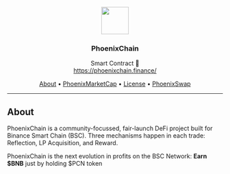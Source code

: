 <p align="center">
  <img src="https://phoenixchain.finance/backup/logo.png" width="64" />
  <br/>
  <h3 align="center">PhoenixChain</h3>
</p>
<p align="center">
  <span align="center">Smart Contract 🚀</span>
  <br/>
  <a href ="https://phoenixchain.finance/" target="_blank">https://phoenixchain.finance/</a>
</p>

<p align="center">
  <a href="https://phoenixfiance-ceo.gitbook.io/phoenixchain/">About</a>
  •
  <a href="https://phoenixmarketcap.com/">PhoenixMarketCap</a>
  •
  <a href="https://github.com/PhoenixChain-Protocol/PhoenixChain.sol/blob/main/LICENSE">License</a>
  •
  <a href="https://swap.phoenixchain.finance/#/swap?inputCurrency=0xE50947AE0D86b889b384Cd791d3a24Fa1054906B">PhoenixSwap</a>
</p>

---

## About

<p>PhoenixChain is a community-focussed, fair-launch DeFi project built for Binance Smart Chain (BSC). Three mechanisms happen in each trade: Reflection, LP Acquisition, and Reward.</p><p>PhoenixChain is the next evolution in profits on the BSC Network: <strong>Earn $BNB</strong> just by holding $PCN token</p>
